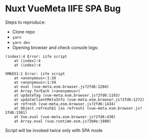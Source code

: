 # Nuxt VueMeta IIFE SPA Bug

Steps to reproduce:

- Clone repo
- `yarn`
- `yarn dev`
- Opening browser and check console logs:

```
(index):4 Error: iife script
    at (index):4
    at (index):4

VM6651:1 Error: iife script
    at <anonymous>:1:26
    at <anonymous>:1:59
    at eval (vue-meta.esm.browser.js?2fd6:1204)
    at Array.forEach (<anonymous>)
    at updateTag (vue-meta.esm.browser.js?2fd6:1193)
    at updateClientMetaInfo (vue-meta.esm.browser.js?2fd6:1272)
    at refresh (vue-meta.esm.browser.js?2fd6:1434)
    at Object.refresh$1 [as refresh] (vue-meta.esm.browser.js?2fd6:1501)
    at Vue.eval (vue-meta.esm.browser.js?2fd6:430)
    at Array.eval (vue.runtime.esm.js?2b0e:1980)
```

Script will be invoked twice only with SPA mode
